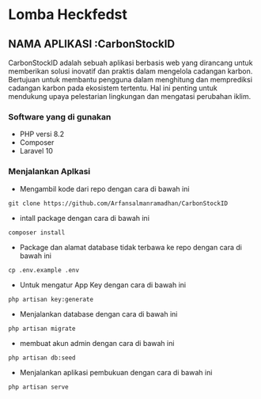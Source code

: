 # Lomba Heckfedst 

## NAMA APLIKASI :CarbonStockID
CarbonStockID adalah sebuah aplikasi berbasis web yang dirancang untuk memberikan solusi inovatif dan praktis dalam mengelola cadangan karbon. Bertujuan untuk membantu pengguna dalam menghitung dan memprediksi cadangan karbon pada ekosistem tertentu. Hal ini penting untuk mendukung upaya pelestarian lingkungan dan mengatasi perubahan iklim.
### Software yang di gunakan 
* PHP versi 8.2
* Composer 
* Laravel 10 

### Menjalankan Aplkasi 
* Mengambil kode dari repo dengan cara di bawah ini
```
git clone https://github.com/Arfansalmanramadhan/CarbonStockID
```
* intall package dengan cara di bawah ini
```
composer install
```
* Package dan alamat database tidak terbawa ke repo dengan cara di bawah ini
```
cp .env.example .env
```
* Untuk mengatur App Key dengan cara di bawah ini 
```
php artisan key:generate
```
* Menjalankan database dengan cara di bawah ini 
```
php artisan migrate
```
* membuat akun admin dengan cara di bawah ini 
```
php artisan db:seed
```
* Menjalankan aplikasi pembukuan dengan cara di bawah ini 
```
php artisan serve 
```
